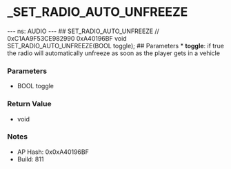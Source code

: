 # _SET_RADIO_AUTO_UNFREEZE

--- ns: AUDIO --- ## SET_RADIO_AUTO_UNFREEZE  // 0xC1AA9F53CE982990 0xA40196BF void SET_RADIO_AUTO_UNFREEZE(BOOL toggle);   ## Parameters * **toggle**: if true the radio will automatically unfreeze as soon as the player gets in a vehicle

### Parameters
* BOOL toggle

### Return Value
* void

### Notes
* AP Hash: 0x0xA40196BF
* Build: 811

